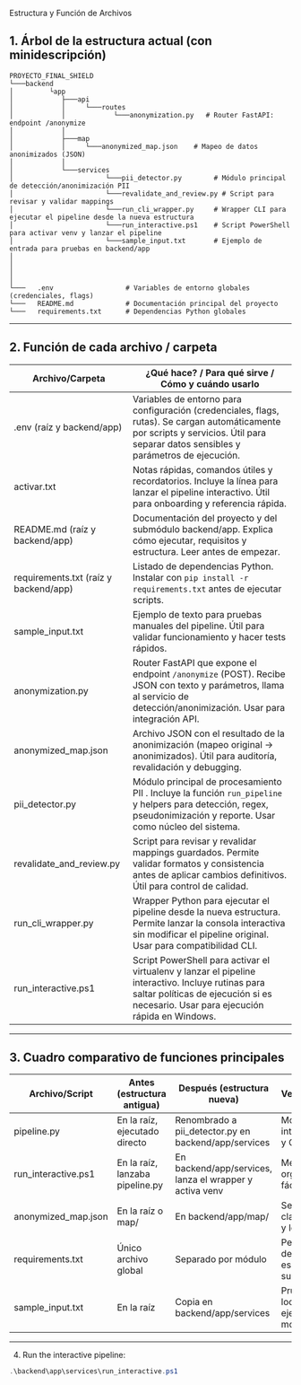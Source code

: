 Estructura y Función de Archivos

## 1. Árbol de la estructura actual (con minidescripción)

```
PROYECTO_FINAL_SHIELD
└───backend
│         └app
│            ├───api
│            │     └───routes
│            │            └───anonymization.py   # Router FastAPI: endpoint /anonymize
│            │
│            ├───map
│            │     └───anonymized_map.json    # Mapeo de datos anonimizados (JSON)
│            │
│            └───services
│                       └───pii_detector.py        # Módulo principal de detección/anonimización PII
│                       └───revalidate_and_review.py # Script para revisar y validar mappings
│                       └───run_cli_wrapper.py     # Wrapper CLI para ejecutar el pipeline desde la nueva estructura
│                       └───run_interactive.ps1    # Script PowerShell para activar venv y lanzar el pipeline
│                       └───sample_input.txt       # Ejemplo de entrada para pruebas en backend/app
│
│
│
│
└───   .env                  # Variables de entorno globales (credenciales, flags)
└───   README.md             # Documentación principal del proyecto
└───   requirements.txt      # Dependencias Python globales

```

---

## 2. Función de cada archivo / carpeta

| Archivo/Carpeta                | ¿Qué hace? / Para qué sirve / Cómo y cuándo usarlo |
|---------------------------------|---------------------------------------------------|
| .env (raíz y backend/app)     | Variables de entorno para configuración (credenciales, flags, rutas). Se cargan automáticamente por scripts y servicios. Útil para separar datos sensibles y parámetros de ejecución. |
| activar.txt                   | Notas rápidas, comandos útiles y recordatorios. Incluye la línea para lanzar el pipeline interactivo. Útil para onboarding y referencia rápida. |
| README.md (raíz y backend/app)| Documentación del proyecto y del submódulo backend/app. Explica cómo ejecutar, requisitos y estructura. Leer antes de empezar. |
| requirements.txt (raíz y backend/app) | Listado de dependencias Python. Instalar con `pip install -r requirements.txt` antes de ejecutar scripts. |
| sample_input.txt              | Ejemplo de texto para pruebas manuales del pipeline. Útil para validar funcionamiento y hacer tests rápidos. |
| anonymization.py | Router FastAPI que expone el endpoint `/anonymize` (POST). Recibe JSON con texto y parámetros, llama al servicio de detección/anonimización. Usar para integración API. |
| anonymized_map.json | Archivo JSON con el resultado de la anonimización (mapeo original → anonimizados). Útil para auditoría, revalidación y debugging. |
| pii_detector.py | Módulo principal de procesamiento PII . Incluye la función `run_pipeline` y helpers para detección, regex, pseudonimización y reporte. Usar como núcleo del sistema. |
| revalidate_and_review.py | Script para revisar y revalidar mappings guardados. Permite validar formatos y consistencia antes de aplicar cambios definitivos. Útil para control de calidad. |
| run_cli_wrapper.py | Wrapper Python para ejecutar el pipeline desde la nueva estructura. Permite lanzar la consola interactiva sin modificar el pipeline original. Usar para compatibilidad CLI. |
| run_interactive.ps1 | Script PowerShell para activar el virtualenv y lanzar el pipeline interactivo. Incluye rutinas para saltar políticas de ejecución si es necesario. Usar para ejecución rápida en Windows. |

---

## 3. Cuadro comparativo de funciones principales

| Archivo/Script                | Antes (estructura antigua) | Después (estructura nueva) | Ventaja/Mejora |
|-------------------------------|----------------------------|----------------------------|----------------|
| pipeline.py                   | En la raíz, ejecutado directo | Renombrado a pii_detector.py en backend/app/services | Modularidad, integración API y CLI |
| run_interactive.ps1           | En la raíz, lanzaba pipeline.py | En backend/app/services, lanza el wrapper y activa venv | Mejor organización, fácil de ubicar |
| anonymized_map.json           | En la raíz o map/           | En backend/app/map/        | Separación clara de datos y lógica |
| requirements.txt              | Único archivo global        | Separado por módulo        | Permite dependencias específicas por submódulo |
| sample_input.txt              | En la raíz                  | Copia en backend/app/services | Pruebas localizadas y ejemplos por módulo |

---




4. Run the interactive pipeline:

```powershell
.\backend\app\services\run_interactive.ps1
```

